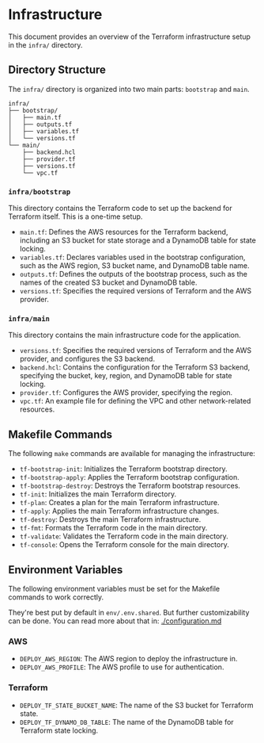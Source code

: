 # Infrastructure

This document provides an overview of the Terraform infrastructure setup in the `infra/` directory.

## Directory Structure

The `infra/` directory is organized into two main parts: `bootstrap` and `main`.

```
infra/
├── bootstrap/
│   ├── main.tf
│   ├── outputs.tf
│   ├── variables.tf
│   └── versions.tf
└── main/
    ├── backend.hcl
    ├── provider.tf
    ├── versions.tf
    └── vpc.tf
```

### `infra/bootstrap`

This directory contains the Terraform code to set up the backend for Terraform itself. This is a one-time setup.

- `main.tf`: Defines the AWS resources for the Terraform backend, including an S3 bucket for state storage and a DynamoDB table for state locking.
- `variables.tf`: Declares variables used in the bootstrap configuration, such as the AWS region, S3 bucket name, and DynamoDB table name.
- `outputs.tf`: Defines the outputs of the bootstrap process, such as the names of the created S3 bucket and DynamoDB table.
- `versions.tf`: Specifies the required versions of Terraform and the AWS provider.

### `infra/main`

This directory contains the main infrastructure code for the application.

- `versions.tf`: Specifies the required versions of Terraform and the AWS provider, and configures the S3 backend.
- `backend.hcl`: Contains the configuration for the Terraform S3 backend, specifying the bucket, key, region, and DynamoDB table for state locking.
- `provider.tf`: Configures the AWS provider, specifying the region.
- `vpc.tf`: An example file for defining the VPC and other network-related resources.

## Makefile Commands

The following `make` commands are available for managing the infrastructure:

- `tf-bootstrap-init`: Initializes the Terraform bootstrap directory.
- `tf-bootstrap-apply`: Applies the Terraform bootstrap configuration.
- `tf-bootstrap-destroy`: Destroys the Terraform bootstrap resources.
- `tf-init`: Initializes the main Terraform directory.
- `tf-plan`: Creates a plan for the main Terraform infrastructure.
- `tf-apply`: Applies the main Terraform infrastructure changes.
- `tf-destroy`: Destroys the main Terraform infrastructure.
- `tf-fmt`: Formats the Terraform code in the main directory.
- `tf-validate`: Validates the Terraform code in the main directory.
- `tf-console`: Opens the Terraform console for the main directory.

## Environment Variables

The following environment variables must be set for the Makefile commands to work correctly.

They're best put by default in `env/.env.shared`. But further customizability can be done. You can read more about that in: [./configuration.md](./configuration.md)

### AWS

- `DEPLOY_AWS_REGION`: The AWS region to deploy the infrastructure in.
- `DEPLOY_AWS_PROFILE`: The AWS profile to use for authentication.

### Terraform

- `DEPLOY_TF_STATE_BUCKET_NAME`: The name of the S3 bucket for Terraform state.
- `DEPLOY_TF_DYNAMO_DB_TABLE`: The name of the DynamoDB table for Terraform state locking.
